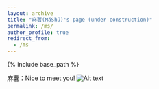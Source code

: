 ```yaml
---
layout: archive
title: "麻薯(MáShǔ)'s page (under construction)"
permalink: /ms/
author_profile: true
redirect_from:
  - /ms
---
```


{% include base_path %}

麻薯：Nice to meet you!
![Alt text](https://rihuanhuang.github.io/images/20230112_234649.jpg "N2MY")

